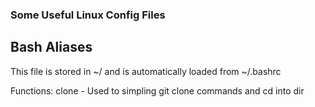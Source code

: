 ### Some Useful Linux Config Files ###

## Bash Aliases ##
This file is stored in ~/ and is automatically loaded from ~/.bashrc

Functions:
clone - Used to simpling git clone commands and cd into dir
